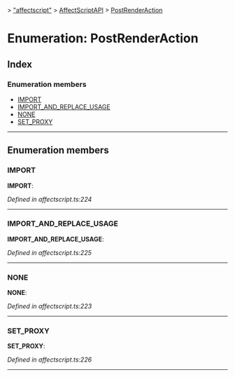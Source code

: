 [](../README.md) > ["affectscript"](../modules/_affectscript_.md) > [AffectScriptAPI](../modules/_affectscript_.affectscriptapi.md) > [PostRenderAction](/_affectscript_.affectscriptapi.postrenderaction.md)

# Enumeration: PostRenderAction

## Index

### Enumeration members

* [IMPORT](_affectscript_.affectscriptapi.postrenderaction.md#import)
* [IMPORT_AND_REPLACE_USAGE](_affectscript_.affectscriptapi.postrenderaction.md#import_and_replace_usage)
* [NONE](_affectscript_.affectscriptapi.postrenderaction.md#none)
* [SET_PROXY](_affectscript_.affectscriptapi.postrenderaction.md#set_proxy)

---

## Enumeration members

<a id="import"></a>

###  IMPORT

**IMPORT**: 

*Defined in affectscript.ts:224*

___
<a id="import_and_replace_usage"></a>

###  IMPORT_AND_REPLACE_USAGE

**IMPORT_AND_REPLACE_USAGE**: 

*Defined in affectscript.ts:225*

___
<a id="none"></a>

###  NONE

**NONE**: 

*Defined in affectscript.ts:223*

___
<a id="set_proxy"></a>

###  SET_PROXY

**SET_PROXY**: 

*Defined in affectscript.ts:226*

___

